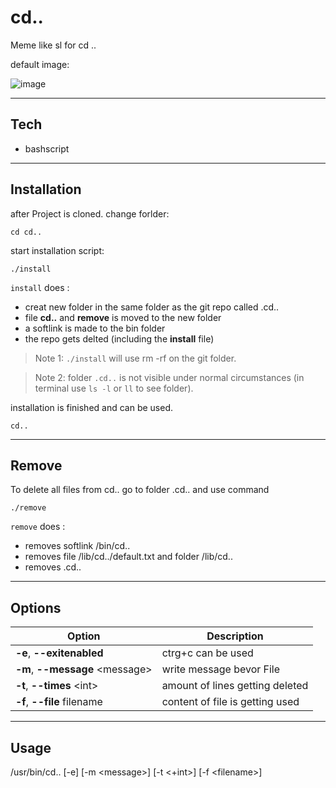 # cd..
Meme like sl for cd ..

default image:

![image](https://user-images.githubusercontent.com/77750231/179476427-f38142cc-a3cd-4af0-86b6-56860d8c48f6.png)

____

## Tech

- bashscript

____

## Installation

after Project is cloned.
change forlder:

```shell
cd cd..
```

start installation script:

```shell
./install
```

`install` does :

- creat new folder in the same folder as the git repo called .cd..
- file **cd..** and **remove** is moved to the new folder
- a softlink is made to the bin folder
- the repo gets delted (including the **install** file)

> Note 1: `./install` will use rm -rf on the git folder.

> Note  2: folder `.cd..` is not visible under normal circumstances (in terminal use `ls -l` or `ll` to see folder).

installation is finished and can be used.

```shell
cd..
```

____

## Remove

To delete all files from cd.. go to folder .cd.. and use command

```shell
./remove
```

`remove` does :

- removes softlink /bin/cd..
- removes file /lib/cd../default.txt and folder /lib/cd..
- removes .cd..

____

## Options

| Option      | Description |
| ----------- | ----------- |
|**-e**, **--exitenabled** | ctrg+c can be used |
|**-m**, **--message** \<message> | write message bevor File |
|**-t**, **--times** \<int> | amount of lines getting deleted |
|**-f**, **--file** filename | content of file is getting used |

____

## Usage

/usr/bin/cd.. [-e] [-m \<message>] [-t <+int>] [-f \<filename>]
